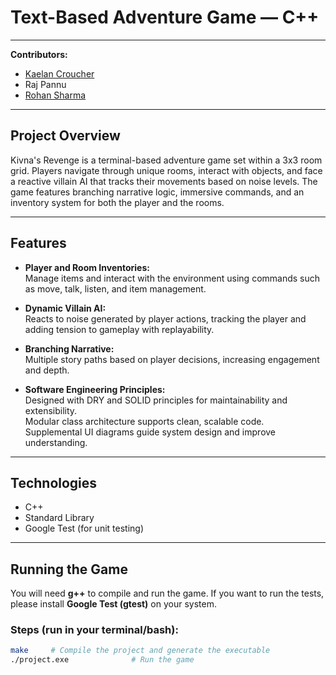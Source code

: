# Text-Based Adventure Game — C++

---
**Contributors:**  
- [Kaelan Croucher](https://github.com/KaelanCroucher)  
- Raj Pannu  
- [Rohan Sharma](https://github.com/Rohan392)  
---
## Project Overview

Kivna's Revenge is a terminal-based adventure game set within a 3x3 room grid. Players navigate through unique rooms, interact with objects, and face a reactive villain AI that tracks their movements based on noise levels. The game features branching narrative logic, immersive commands, and an inventory system for both the player and the rooms.

---

## Features

- **Player and Room Inventories:**  
  Manage items and interact with the environment using commands such as move, talk, listen, and item management.

- **Dynamic Villain AI:**  
  Reacts to noise generated by player actions, tracking the player and adding tension to gameplay with replayability.

- **Branching Narrative:**  
  Multiple story paths based on player decisions, increasing engagement and depth.

- **Software Engineering Principles:**  
  Designed with DRY and SOLID principles for maintainability and extensibility.  
  Modular class architecture supports clean, scalable code.  
  Supplemental UI diagrams guide system design and improve understanding.

---

## Technologies

- C++  
- Standard Library  
- Google Test (for unit testing)

---

## Running the Game

You will need **g++** to compile and run the game. If you want to run the tests, please install **Google Test (gtest)** on your system.

### Steps (run in your terminal/bash):

```bash
make     # Compile the project and generate the executable
./project.exe              # Run the game
